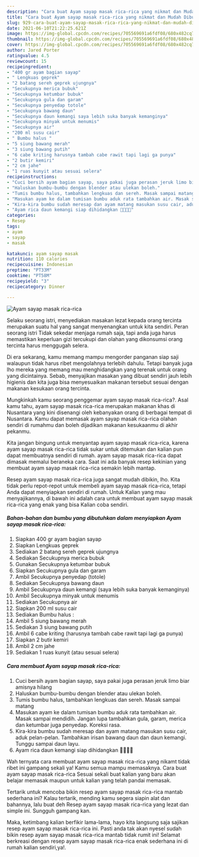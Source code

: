 ```yaml
---
description: "Cara buat Ayam sayap masak rica-rica yang nikmat dan Mudah Dibuat"
title: "Cara buat Ayam sayap masak rica-rica yang nikmat dan Mudah Dibuat"
slug: 929-cara-buat-ayam-sayap-masak-rica-rica-yang-nikmat-dan-mudah-dibuat
date: 2021-06-10T21:22:25.621Z
image: https://img-global.cpcdn.com/recipes/705569691a6fdf08/680x482cq70/ayam-sayap-masak-rica-rica-foto-resep-utama.jpg
thumbnail: https://img-global.cpcdn.com/recipes/705569691a6fdf08/680x482cq70/ayam-sayap-masak-rica-rica-foto-resep-utama.jpg
cover: https://img-global.cpcdn.com/recipes/705569691a6fdf08/680x482cq70/ayam-sayap-masak-rica-rica-foto-resep-utama.jpg
author: Jared Porter
ratingvalue: 4.5
reviewcount: 15
recipeingredient:
- "400 gr ayam bagian sayap"
- " Lengkuas geprek"
- "2 batang sereh geprek ujungnya"
- "Secukupnya merica bubuk"
- "Secukupnya ketumbar bubuk"
- "Secukupnya gula dan garam"
- "Secukupnya penyedap totole"
- "Secukupnya bawang daun"
- "Secukupnya daun kemangi saya lebih suka banyak kemanginya"
- "Secukupnya minyak untuk menumis"
- "Secukupnya air"
- "200 ml susu cair"
- " Bumbu halus "
- "5 siung bawang merah"
- "3 siung bawang putih"
- "6 cabe kriting harusnya tambah cabe rawit tapi lagi ga punya"
- "2 butir kemiri"
- "2 cm jahe"
- "1 ruas kunyit atau sesuai selera"
recipeinstructions:
- "Cuci bersih ayam bagian sayap, saya pakai juga perasan jeruk limo biar amisnya hilang"
- "Haluskan bumbu-bumbu dengan blender atau ulekan boleh."
- "Tumis bumbu halus, tambahkan lengkuas dan sereh. Masak sampai matang"
- "Masukan ayam ke dalam tumisan bumbu aduk rata tambahkan air. Masak sampai mendidih. Jangan lupa tambahkan gula, garam, merica dan ketumbar juga penyedap. Koreksi rasa."
- "Kira-kira bumbu sudah meresap dan ayam matang masukan susu cair, aduk pelan-pelan. Tambahkan irisan bawang daun dan daun kemangi. Tunggu sampai daun layu."
- "Ayam rica daun kemangi siap dihidangkan 🤤🤤🤤🤤"
categories:
- Resep
tags:
- ayam
- sayap
- masak

katakunci: ayam sayap masak 
nutrition: 110 calories
recipecuisine: Indonesian
preptime: "PT33M"
cooktime: "PT58M"
recipeyield: "3"
recipecategory: Dinner

---
```



![Ayam sayap masak rica-rica](https://img-global.cpcdn.com/recipes/705569691a6fdf08/680x482cq70/ayam-sayap-masak-rica-rica-foto-resep-utama.jpg)

Selaku seorang istri, menyediakan masakan lezat kepada orang tercinta merupakan suatu hal yang sangat menyenangkan untuk kita sendiri. Peran seorang istri Tidak sekedar menjaga rumah saja, tapi anda juga harus memastikan keperluan gizi tercukupi dan olahan yang dikonsumsi orang tercinta harus menggugah selera.

Di era  sekarang, kamu memang mampu mengorder panganan siap saji walaupun tidak harus ribet mengolahnya terlebih dahulu. Tetapi banyak juga lho mereka yang memang mau menghidangkan yang terenak untuk orang yang dicintainya. Sebab, menyajikan masakan yang dibuat sendiri jauh lebih higienis dan kita juga bisa menyesuaikan makanan tersebut sesuai dengan makanan kesukaan orang tercinta. 



Mungkinkah kamu seorang penggemar ayam sayap masak rica-rica?. Asal kamu tahu, ayam sayap masak rica-rica merupakan makanan khas di Nusantara yang kini disenangi oleh kebanyakan orang di berbagai tempat di Nusantara. Kamu dapat memasak ayam sayap masak rica-rica olahan sendiri di rumahmu dan boleh dijadikan makanan kesukaanmu di akhir pekanmu.

Kita jangan bingung untuk menyantap ayam sayap masak rica-rica, karena ayam sayap masak rica-rica tidak sukar untuk ditemukan dan kalian pun dapat membuatnya sendiri di rumah. ayam sayap masak rica-rica dapat dimasak memalui beraneka cara. Saat ini ada banyak resep kekinian yang membuat ayam sayap masak rica-rica semakin lebih mantap.

Resep ayam sayap masak rica-rica juga sangat mudah dibikin, lho. Kita tidak perlu repot-repot untuk membeli ayam sayap masak rica-rica, tetapi Anda dapat menyiapkan sendiri di rumah. Untuk Kalian yang mau menyajikannya, di bawah ini adalah cara untuk membuat ayam sayap masak rica-rica yang enak yang bisa Kalian coba sendiri.

<!--inarticleads1-->

##### Bahan-bahan dan bumbu yang dibutuhkan dalam menyiapkan Ayam sayap masak rica-rica:

1. Siapkan 400 gr ayam bagian sayap
1. Siapkan  Lengkuas geprek
1. Sediakan 2 batang sereh geprek ujungnya
1. Sediakan Secukupnya merica bubuk
1. Gunakan Secukupnya ketumbar bubuk
1. Siapkan Secukupnya gula dan garam
1. Ambil Secukupnya penyedap (totole)
1. Sediakan Secukupnya bawang daun
1. Ambil Secukupnya daun kemangi (saya lebih suka banyak kemanginya)
1. Ambil Secukupnya minyak untuk menumis
1. Sediakan Secukupnya air
1. Siapkan 200 ml susu cair
1. Sediakan  Bumbu halus :
1. Ambil 5 siung bawang merah
1. Sediakan 3 siung bawang putih
1. Ambil 6 cabe kriting (harusnya tambah cabe rawit tapi lagi ga punya)
1. Siapkan 2 butir kemiri
1. Ambil 2 cm jahe
1. Sediakan 1 ruas kunyit (atau sesuai selera)




<!--inarticleads2-->

##### Cara membuat Ayam sayap masak rica-rica:

1. Cuci bersih ayam bagian sayap, saya pakai juga perasan jeruk limo biar amisnya hilang
1. Haluskan bumbu-bumbu dengan blender atau ulekan boleh.
1. Tumis bumbu halus, tambahkan lengkuas dan sereh. Masak sampai matang
1. Masukan ayam ke dalam tumisan bumbu aduk rata tambahkan air. Masak sampai mendidih. Jangan lupa tambahkan gula, garam, merica dan ketumbar juga penyedap. Koreksi rasa.
1. Kira-kira bumbu sudah meresap dan ayam matang masukan susu cair, aduk pelan-pelan. Tambahkan irisan bawang daun dan daun kemangi. Tunggu sampai daun layu.
1. Ayam rica daun kemangi siap dihidangkan 🤤🤤🤤🤤




Wah ternyata cara membuat ayam sayap masak rica-rica yang nikamt tidak ribet ini gampang sekali ya! Kamu semua mampu memasaknya. Cara buat ayam sayap masak rica-rica Sesuai sekali buat kalian yang baru akan belajar memasak maupun untuk kalian yang telah pandai memasak.

Tertarik untuk mencoba bikin resep ayam sayap masak rica-rica mantab sederhana ini? Kalau tertarik, mending kamu segera siapin alat dan bahannya, lalu buat deh Resep ayam sayap masak rica-rica yang lezat dan simple ini. Sungguh gampang kan. 

Maka, ketimbang kalian berfikir lama-lama, hayo kita langsung saja sajikan resep ayam sayap masak rica-rica ini. Pasti anda tak akan nyesel sudah bikin resep ayam sayap masak rica-rica mantab tidak rumit ini! Selamat berkreasi dengan resep ayam sayap masak rica-rica enak sederhana ini di rumah kalian sendiri,ya!.

